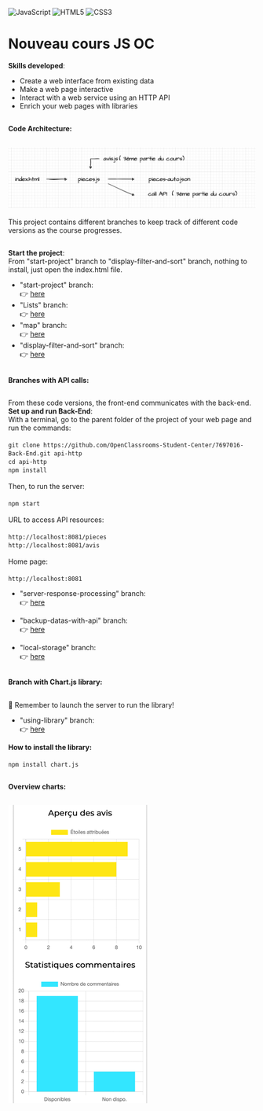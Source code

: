 ![JavaScript](https://img.shields.io/badge/javascript-%23323330.svg?style=for-the-badge&logo=javascript&logoColor=%23F7DF1E)
![HTML5](https://img.shields.io/badge/html5-%23E34F26.svg?style=for-the-badge&logo=html5&logoColor=white)
![CSS3](https://img.shields.io/badge/css3-%231572B6.svg?style=for-the-badge&logo=css3&logoColor=white)
# Nouveau cours JS OC
**Skills developed**:
- Create a web interface from existing data
- Make a web page interactive
- Interact with a web service using an HTTP API
- Enrich your web pages with libraries
##
**Code Architecture:**
##
![STRUCTURE-FICHIERS](./archi.png)
<br/>
<br/>
This project contains different branches to keep track of different code versions as the course progresses.<br/>
##
**Start the project**:<br/>
From "start-project" branch to "display-filter-and-sort" branch, nothing to install, just open the index.html file.<br/>
- "start-project" branch:<br/>
:point_right: [here](https://github.com/cla31/nveau-cours-js-oc/tree/start-project)<br/>
- "Lists" branch:<br/>
:point_right: [here](https://github.com/cla31/nveau-cours-js-oc/tree/Lists)
- "map" branch:<br/>
:point_right: [here](https://github.com/cla31/nveau-cours-js-oc/tree/map)
- "display-filter-and-sort" branch:<br/>
:point_right: [here](https://github.com/cla31/nveau-cours-js-oc/tree/display-filter-and-sort)
##
**Branches with API calls:**
##
From these code versions, the front-end communicates with the back-end.
**Set up and run Back-End**:<br/>
With a terminal, go to the parent folder of the project of your web page and run the commands:<br/>
<br/>
`git clone https://github.com/OpenClassrooms-Student-Center/7697016-Back-End.git api-http `<br/>
`cd api-http `<br/>
`npm install `<br/>
<br/>
Then, to run the server:<br/>
<br/>
`npm start`<br/>
<br/>
URL to access API resources:<br/>
<br/>
`http://localhost:8081/pieces`<br/>
`http://localhost:8081/avis`<br/>
<br/>
Home page:<br/>
<br/>
`http://localhost:8081`<br/>
- "server-response-processing" branch:<br/>
:point_right: [here](https://github.com/cla31/nveau-cours-js-oc/tree/server-response-processing)

- "backup-datas-with-api" branch:<br/>
:point_right: [here](https://github.com/cla31/nveau-cours-js-oc/tree/backup-datas-with-api)

- "local-storage" branch:<br/>
:point_right: [here](https://github.com/cla31/nveau-cours-js-oc/tree/local-storage)
##
**Branch with Chart.js library:**
##
🚨 Remember to launch the server to run the library!<br/>
- "using-library" branch:<br/>
:point_right: [here](https://github.com/cla31/nveau-cours-js-oc/tree/using-library)

**How to install the library:**<br/>
<br/>
`npm install chart.js`<br/>
##
**Overview charts:**
##
![STRUCTURE-FICHIERS](./charts.png)
